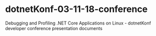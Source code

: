 # dotnetKonf-03-11-18-conference
Debugging and Profiling .NET Core Applications on Linux - dotnetKonf developer conference presentation documents
